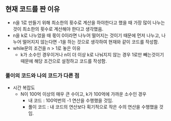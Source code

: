 ## 현재 코드를 짠 이유
- n을 1로 만들기 위해 최소한의 횟수로 계산을 하야한다고 했을 때 가장 많이 나누는 것이 최소한의 횟수로 계산해야 한다고 생각했음.
- n을 k로 나누었을 때 몫이 0이라면 나누어 떨어지는 것이기 때문에 먼저 나누고, 나누어 떨어지지 않는다면 -1을 하는 것으로 생각하여 현재와 같이 코드를 작성함.
- while문의 조건을 n > 1로 놓은 이유
  - k가 소수인 경우이거나 n이 더 이상 k로 나눠지지 않는 경우 1로만 빼는것이기 때문에 해당 조건으로 설정하고 코드를 작성함.

### 풀이의 코드와 나의 코드가 다른 점
- 시간 복잡도
  - N이 100억 이상의 매우 큰 수이고, k가 100억에 가까운 소수인 경우
     - 내 코드 : 100억번의 -1 연산을 수행했을 것임.
     - 풀이 코드 : 내 코드의 연산보다 획기적으로 작은 수의 연산을 수행했을 것임.
